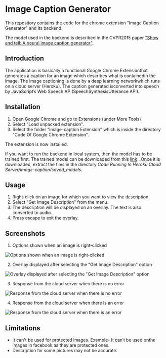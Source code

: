 # Image Caption Generator

This repository contains the code for the chrome extension "Image Caption Generator" and its backend.

The model used in the backend is described in the CVPR2015 paper ["Show and tell: A neural image caption generator"](https://www.cv-foundation.org/openaccess/content_cvpr_2015/papers/Vinyals_Show_and_Tell_2015_CVPR_paper.pdf).

## Introduction

The​ ​application​ ​is​ ​basically​ ​a​ ​functional​ ​Google​ ​Chrome​ ​Extension​ ​that generates​ ​a​ ​caption​ ​for​ ​an​ ​image​ ​which​ ​describes​ ​what​ ​is​ ​contained​ ​in​ ​the image.​ ​The​ ​image​ ​captioning​ ​is​ ​done​ ​by​ ​a​ ​deep​ ​learning​ ​network​ ​which​ ​runs​ ​on a​ ​cloud​ ​server (Heroku).​ ​The​ ​caption​ ​generated​ ​is​ ​converted​ ​into​ ​speech​ ​by JavaScript’s​ ​Web​ ​Speech​ ​AP (SpeechSynthesisUtterance​ ​API).

## Installation

1. Open Google Chrome and go to Extensions (under More Tools)
2. Select "Load unpacked extension".
3. Select the folder "image-caption Extension" which is inside the directory "Code Of Google Chrome Extension".

The extension is now installed.

If you want to run the backend in local system, then the model has to be trained first. The trained model can be downloaded from this [link](https://drive.google.com/open?id=17hjhnGVt5pHuH_s6__-N8FC_Qx0SaQ01) . Once it is downloaded, extract the files in the directory *Code Running In Heroku Cloud Server/image-caption/saved_models*.

## Usage

1. Right-click on an image for which you want to view the description.
2. Select "Get Image Description" from the menu.
3. The description will be displayed on an overlay. The text is also converted to audio.
4. Press escape to exit the overlay.

## Screenshots

1. Options shown when an image is right-clicked 

![Options shown when an image is right-clicked](https://i.imgur.com/yBnGDRs.png)

2. Overlay displayed after selecting the "Get Image Description" option

![Overlay displayed after selecting the "Get Image Description" option](https://i.imgur.com/NXYceiv.png)

3. Response from the cloud server when there is no error

![Response from the cloud server when there is no error](https://i.imgur.com/J6aoOvj.png)

4. Response from the cloud server when there is an error

![Response from the cloud server when there is an error](https://i.imgur.com/jhumqWp.png)

## Limitations

* It can't​ ​be​ ​used​ ​for​ ​protected​ ​images.​ ​Example-​ ​It​ ​can’t​ ​be​ ​used​ ​on​ ​the images​ ​in​ ​facebook​ ​as​ ​they​ ​are​ ​protected​  ones.
* Description for some pictures may not be accurate.

